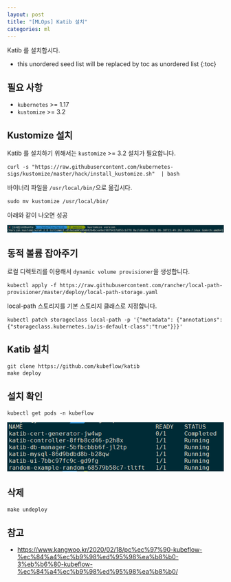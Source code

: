 ```yaml
---
layout: post
title: "[MLOps] Katib 설치"
categories: ml
---
```


Katib 를 설치합시다.

* this unordered seed list will be replaced by toc as unordered list
{:toc}

## 필요 사항

* `kubernetes` >= 1.17
* `kustomize` >= 3.2

## Kustomize 설치

Katib 를 설치하기 위해서는 `kustomize` >= 3.2 설치가 필요합니다.

```
curl -s "https://raw.githubusercontent.com/kubernetes-sigs/kustomize/master/hack/install_kustomize.sh"  | bash
```

바이너리 파일을 `/usr/local/bin/`으로 옮깁시다.

```
sudo mv kustomize /usr/local/bin/
```

아래와 같이 나오면 성공

![kustomize-install](/assets/img/kustomize.png)

## 동적 볼륨 잡아주기

로컬 디렉토리를 이용해서 `dynamic volume provisioner`을 생성합니다.

```
kubectl apply -f https://raw.githubusercontent.com/rancher/local-path-provisioner/master/deploy/local-path-storage.yaml
```

local-path 스토리지를 기본 스토리지 클래스로 지정합니다.

```
kubectl patch storageclass local-path -p '{"metadata": {"annotations":{"storageclass.kubernetes.io/is-default-class":"true"}}}'
```

## Katib 설치

```
git clone https://github.com/kubeflow/katib
make deploy
```

## 설치 확인

```
kubectl get pods -n kubeflow
```

![katib-install](/assets/img/katib-install.png)

## 삭제

```
make undeploy
```

## 참고

* https://www.kangwoo.kr/2020/02/18/pc%ec%97%90-kubeflow-%ec%84%a4%ec%b9%98%ed%95%98%ea%b8%b0-3%eb%b6%80-kubeflow-%ec%84%a4%ec%b9%98%ed%95%98%ea%b8%b0/